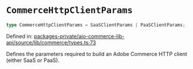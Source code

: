 # `CommerceHttpClientParams`

```ts
type CommerceHttpClientParams = SaaSClientParams | PaaSClientParams;
```

Defined in: [packages-private/aio-commerce-lib-api/source/lib/commerce/types.ts:73](https://github.com/adobe/aio-commerce-sdk/blob/10972051f45fae3dd318c777be4a5107aa4882ce/packages-private/aio-commerce-lib-api/source/lib/commerce/types.ts#L73)

Defines the parameters required to build an Adobe Commerce HTTP client (either SaaS or PaaS).

